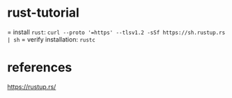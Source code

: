 # rust-tutorial

= install `rust`: `curl --proto '=https' --tlsv1.2 -sSf https://sh.rustup.rs | sh`
= verify installation: `rustc`
# references

https://rustup.rs/
